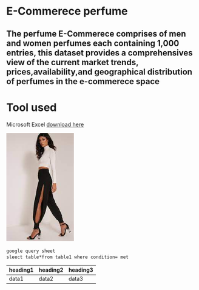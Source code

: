 # E-Commerece perfume
## The perfume E-Commerece comprises of men and women perfumes each containing 1,000 entries, this dataset provides a comprehensives view of the current market trends, prices,availability,and geographical distribution of perfumes in the e-commerece space

# Tool used 
Microsoft Excel [download here](http:\\microsoft.com)

![](slit-trouser.jpg)

~~~
google query sheet
sleect table*from table1 where condition= met
~~~
|heading1|heading2|heading3|
|-------|---------|--------|
|data1|data2|data3|
